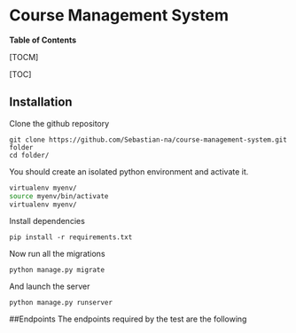 # Course Management System


**Table of Contents**

[TOCM]

[TOC]

## Installation
Clone the github repository

```
git clone https://github.com/Sebastian-na/course-management-system.git folder
cd folder/
```

You should create an isolated python environment and activate it.

```sh
virtualenv myenv/
source myenv/bin/activate
virtualenv myenv/
```

Install dependencies 

`pip install -r requirements.txt `

Now run all the migrations

`python manage.py migrate`

And launch the server

`python manage.py runserver`

##Endpoints 
The endpoints required by the test are the following
